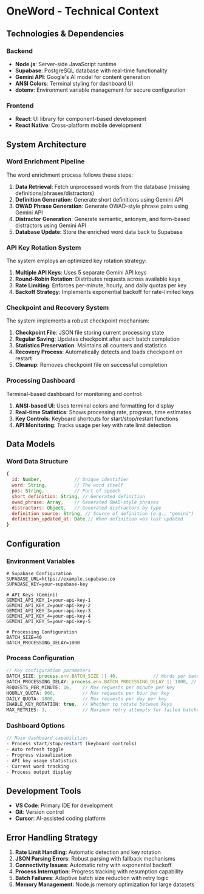 # OneWord - Technical Context

## Technologies & Dependencies

### Backend 
- **Node.js**: Server-side JavaScript runtime
- **Supabase**: PostgreSQL database with real-time functionality
- **Gemini API**: Google's AI model for content generation
- **ANSI Colors**: Terminal styling for dashboard UI
- **dotenv**: Environment variable management for secure configuration

### Frontend
- **React**: UI library for component-based development
- **React Native**: Cross-platform mobile development

## System Architecture

### Word Enrichment Pipeline
The word enrichment process follows these steps:

1. **Data Retrieval**: Fetch unprocessed words from the database (missing definitions/phrases/distractors)
2. **Definition Generation**: Generate short definitions using Gemini API
3. **OWAD Phrase Generation**: Generate OWAD-style phrase pairs using Gemini API
4. **Distractor Generation**: Generate semantic, antonym, and form-based distractors using Gemini API
5. **Database Update**: Store the enriched word data back to Supabase

### API Key Rotation System
The system employs an optimized key rotation strategy:

1. **Multiple API Keys**: Uses 5 separate Gemini API keys
2. **Round-Robin Rotation**: Distributes requests across available keys
3. **Rate Limiting**: Enforces per-minute, hourly, and daily quotas per key
4. **Backoff Strategy**: Implements exponential backoff for rate-limited keys

### Checkpoint and Recovery System
The system implements a robust checkpoint mechanism:

1. **Checkpoint File**: JSON file storing current processing state
2. **Regular Saving**: Updates checkpoint after each batch completion
3. **Statistics Preservation**: Maintains all counters and statistics
4. **Recovery Process**: Automatically detects and loads checkpoint on restart
5. **Cleanup**: Removes checkpoint file on successful completion

### Processing Dashboard
Terminal-based dashboard for monitoring and control:

1. **ANSI-based UI**: Uses terminal colors and formatting for display
2. **Real-time Statistics**: Shows processing rate, progress, time estimates
3. **Key Controls**: Keyboard shortcuts for start/stop/restart functions
4. **API Monitoring**: Tracks usage per key with rate limit detection

## Data Models

### Word Data Structure
```javascript
{
  id: Number,            // Unique identifier
  word: String,          // The word itself
  pos: String,           // Part of speech
  short_definition: String, // Generated definition
  owad_phrase: Array,    // Generated OWAD-style phrases
  distractors: Object,   // Generated distractors by type
  definition_source: String, // Source of definition (e.g., "gemini")
  definition_updated_at: Date // When definition was last updated
}
```

## Configuration

### Environment Variables
```
# Supabase Configuration
SUPABASE_URL=https://example.supabase.co
SUPABASE_KEY=your-supabase-key

# API Keys (Gemini)
GEMINI_API_KEY_1=your-api-key-1
GEMINI_API_KEY_2=your-api-key-2
GEMINI_API_KEY_3=your-api-key-3
GEMINI_API_KEY_4=your-api-key-4
GEMINI_API_KEY_5=your-api-key-5

# Processing Configuration
BATCH_SIZE=40
BATCH_PROCESSING_DELAY=1000
```

### Process Configuration
```javascript
// Key configuration parameters
BATCH_SIZE: process.env.BATCH_SIZE || 40,             // Words per batch
BATCH_PROCESSING_DELAY: process.env.BATCH_PROCESSING_DELAY || 1000, // Delay between batches (ms)
REQUESTS_PER_MINUTE: 16,    // Max requests per minute per key
HOURLY_QUOTA: 900,          // Max requests per hour per key
DAILY_QUOTA: 1800,          // Max requests per day per key
ENABLE_KEY_ROTATION: true,  // Whether to rotate between keys
MAX_RETRIES: 3,             // Maximum retry attempts for failed batches
```

### Dashboard Options
```javascript
// Main dashboard capabilities
- Process start/stop/restart (keyboard controls)
- Auto-refresh toggle
- Progress visualization
- API key usage statistics
- Current word tracking
- Process output display
```

## Development Tools

- **VS Code**: Primary IDE for development
- **Git**: Version control
- **Cursor**: AI-assisted coding platform

## Error Handling Strategy

1. **Rate Limit Handling**: Automatic detection and key rotation
2. **JSON Parsing Errors**: Robust parsing with fallback mechanisms
3. **Connectivity Issues**: Automatic retry with exponential backoff
4. **Process Interruption**: Progress tracking with resumption capability
5. **Batch Failures**: Adaptive batch size reduction with retry logic
6. **Memory Management**: Node.js memory optimization for large datasets 
